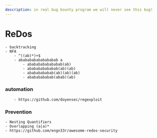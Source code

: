 ```yaml
---
description: in real bug bounty program we will never see this bug!
---
```


# ReDos

```
- backtracking
- NFA
    - ^((ab)*)+$
    - ababababababababab a
        - abababababababab(ab)
        - ababababababab(ab)(ab)
        - abababababab(ab)(ab)(ab)
        - abababababab(abab)(ab)
```

### automation

```
    - https://github.com/doyensec/regexploit
```

### Prevention

```
- Nesting Quantifiers
- Overlapping (a|a)*
- https://github.com/engn33r/awesome-redos-security
```
